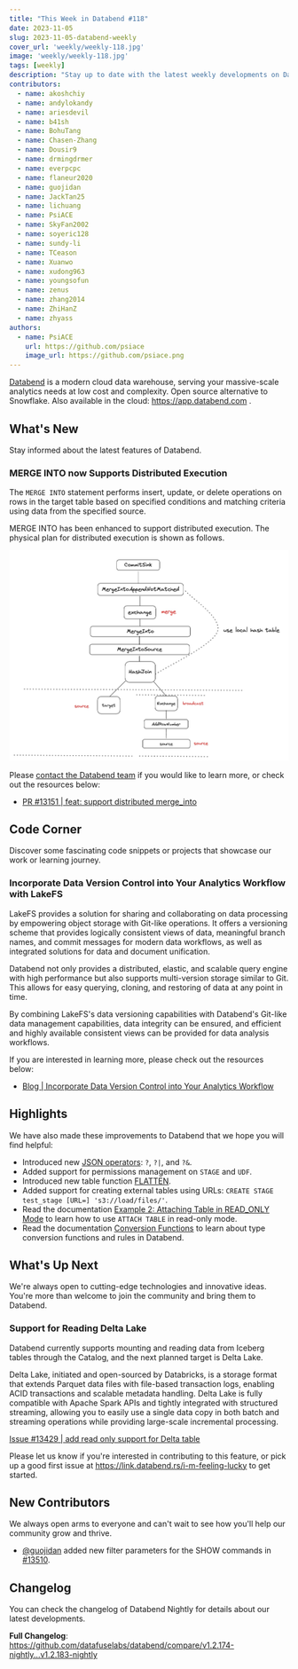 ```yaml
---
title: "This Week in Databend #118"
date: 2023-11-05
slug: 2023-11-05-databend-weekly
cover_url: 'weekly/weekly-118.jpg'
image: 'weekly/weekly-118.jpg'
tags: [weekly]
description: "Stay up to date with the latest weekly developments on Databend!"
contributors:
  - name: akoshchiy
  - name: andylokandy
  - name: ariesdevil
  - name: b41sh
  - name: BohuTang
  - name: Chasen-Zhang
  - name: Dousir9
  - name: drmingdrmer
  - name: everpcpc
  - name: flaneur2020
  - name: guojidan
  - name: JackTan25
  - name: lichuang
  - name: PsiACE
  - name: SkyFan2002
  - name: soyeric128
  - name: sundy-li
  - name: TCeason
  - name: Xuanwo
  - name: xudong963
  - name: youngsofun
  - name: zenus
  - name: zhang2014
  - name: ZhiHanZ
  - name: zhyass
authors:
  - name: PsiACE
    url: https://github.com/psiace
    image_url: https://github.com/psiace.png
---
```


[Databend](https://github.com/datafuselabs/databend) is a modern cloud data warehouse, serving your massive-scale analytics needs at low cost and complexity. Open source alternative to Snowflake. Also available in the cloud: <https://app.databend.com> .

## What's New

Stay informed about the latest features of Databend.

### MERGE INTO now Supports Distributed Execution

The `MERGE INTO` statement performs insert, update, or delete operations on rows in the target table based on specified conditions and matching criteria using data from the specified source.

MERGE INTO has been enhanced to support distributed execution. The physical plan for distributed execution is shown as follows.

![Image: Databend Copy Into](../static/img/blog/merge-into-physical-plan.png)

Please [contact the Databend team](https://www.databend.com/contact-us) if you would like to learn more, or check out the resources below:

- [PR #13151 | feat: support distributed merge_into](https://github.com/datafuselabs/databend/pull/13151)

## Code Corner

Discover some fascinating code snippets or projects that showcase our work or learning journey.

### Incorporate Data Version Control into Your Analytics Workflow with LakeFS

LakeFS provides a solution for sharing and collaborating on data processing by empowering object storage with Git-like operations. It offers a versioning scheme that provides logically consistent views of data, meaningful branch names, and commit messages for modern data workflows, as well as integrated solutions for data and document unification.

Databend not only provides a distributed, elastic, and scalable query engine with high performance but also supports multi-version storage similar to Git. This allows for easy querying, cloning, and restoring of data at any point in time.

By combining LakeFS's data versioning capabilities with Databend's Git-like data management capabilities, data integrity can be ensured, and efficient and highly available consistent views can be provided for data analysis workflows.

If you are interested in learning more, please check out the resources below:

- [Blog | Incorporate Data Version Control into Your Analytics Workflow](https://databend.rs/blog/2023-11-02-databend-with-lakefs)

## Highlights

We have also made these improvements to Databend that we hope you will find helpful:

- Introduced new [JSON operators](https://databend.rs/doc/sql-commands/query-operators/json/): `?`, `?|`, and `?&`.
- Added support for permissions management on `STAGE` and `UDF`.
- Introduced new table function [FLATTEN](https://databend.rs/doc/sql-functions/semi-structured-functions/flatten).
- Added support for creating external tables using URLs: `CREATE STAGE test_stage [URL=] 's3://load/files/'`.
- Read the documentation [Example 2: Attaching Table in READ_ONLY Mode](https://databend.rs/doc/sql-commands/ddl/table/attach-table#example-2-attaching-table-in-read_only-mode) to learn how to use `ATTACH TABLE` in read-only mode.
- Read the documentation [Conversion Functions](https://databend.rs/doc/sql-functions/conversion-functions/) to learn about type conversion functions and rules in Databend.

## What's Up Next

We're always open to cutting-edge technologies and innovative ideas. You're more than welcome to join the community and bring them to Databend.

### Support for Reading Delta Lake

Databend currently supports mounting and reading data from Iceberg tables through the Catalog, and the next planned target is Delta Lake.

Delta Lake, initiated and open-sourced by Databricks, is a storage format that extends Parquet data files with file-based transaction logs, enabling ACID transactions and scalable metadata handling. Delta Lake is fully compatible with Apache Spark APIs and tightly integrated with structured streaming, allowing you to easily use a single data copy in both batch and streaming operations while providing large-scale incremental processing.

[Issue #13429 | add read only support for Delta table ](https://github.com/datafuselabs/databend/issues/13429)

Please let us know if you're interested in contributing to this feature, or pick up a good first issue at <https://link.databend.rs/i-m-feeling-lucky> to get started.

## New Contributors

We always open arms to everyone and can't wait to see how you'll help our community grow and thrive.

* [@guojidan](https://github.com/guojidan) added new filter parameters for the SHOW commands in [#13510](https://github.com/datafuselabs/databend/pull/13510).

## Changelog

You can check the changelog of Databend Nightly for details about our latest developments.

**Full Changelog**: <https://github.com/datafuselabs/databend/compare/v1.2.174-nightly...v1.2.183-nightly>
